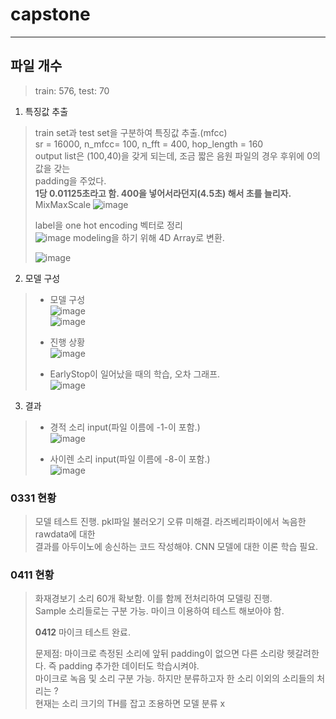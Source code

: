 # capstone
------
## 파일 개수
> train: 576, test: 70

1. 특징값 추출  
  > train set과 test set을 구분하여 특징값 추출.(mfcc)  
  > sr = 16000, n_mfcc= 100, n_fft = 400, hop_length = 160  
  > output list은 (100,40)을 갖게 되는데, 조금 짧은 음원 파일의 경우 후위에 0의 값을 갖는  
  > padding을 주었다.  
  > **1당 0.01125초라고 함. 400을 넣어서라던지(4.5초) 해서 초를 늘리자.**
  > MixMaxScale
  > ![image](https://user-images.githubusercontent.com/65759076/113121745-e8c08400-924d-11eb-9220-2413e9659a7e.png)
  > 
  > label을 one hot encoding 벡터로 정리  
  > ![image](https://user-images.githubusercontent.com/65759076/113120169-43f17700-924c-11eb-965a-954b12bb834d.png)
  > modeling을 하기 위해 4D Array로 변환.  
  > 
  > ![image](https://user-images.githubusercontent.com/65759076/113011396-b9aa0400-91b4-11eb-8c48-1eab30a9a39f.png)  
 
2. 모델 구성  
  > - 모델 구성  
  > ![image](https://user-images.githubusercontent.com/65759076/113010845-207aed80-91b4-11eb-83b8-8c38c84b23d9.png)  
  > ![image](https://user-images.githubusercontent.com/65759076/113118032-02f86300-924a-11eb-9dfc-141753f24d7d.png)
  > 
  > - 진행 상황  
  > ![image](https://user-images.githubusercontent.com/65759076/113011272-98491800-91b4-11eb-813f-30896924f6b9.png)
  > 
  > - EarlyStop이 일어났을 때의 학습, 오차 그래프.  
  > ![image](https://user-images.githubusercontent.com/65759076/113011165-7c457680-91b4-11eb-8e91-c7bcfb9b0a3c.png)  

3. 결과
  > - 경적 소리 input(파일 이름에 -1-이 포함.)  
  > ![image](https://user-images.githubusercontent.com/65759076/113093731-6a52ea80-922b-11eb-8bc5-7e8917a7747b.png)
  > 
  > - 사이렌 소리 input(파일 이름에 -8-이 포함.)  
  > ![image](https://user-images.githubusercontent.com/65759076/113086859-79cb3700-921d-11eb-8d05-dc7156c1ff92.png)

### 0331 현황
> 모델 테스트 진행. pkl파일 불러오기 오류 미해결. 라즈베리파이에서 녹음한 rawdata에 대한  
> 결과를 아두이노에 송신하는 코드 작성해야. CNN 모델에 대한 이론 학습 필요.

### 0411 현황
> 화재경보기 소리 60개 확보함. 이를 함께 전처리하여 모델링 진행.  
> Sample 소리들로는 구분 가능. 마이크 이용하여 테스트 해보아야 함.  
> 
> **0412**
> 마이크 테스트 완료.
> 
> 문제점: 마이크로 측정된 소리에 앞뒤 padding이 없으면 다른 소리랑 헷갈려한다. 즉 padding 추가한 데이터도 학습시켜야.  
> 마이크로 녹음 및 소리 구분 가능. 하지만 분류하고자 한 소리 이외의 소리들의 처리는 ?  
> 현재는 소리 크기의 TH를 잡고 조용하면 모델 분류 x  
